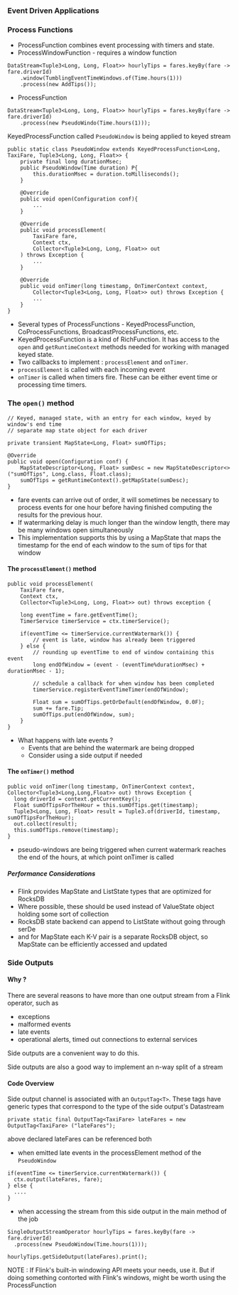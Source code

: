 ### Event Driven Applications
### Process Functions
* ProcessFunction combines event processing with timers and state. 
* ProcessWindowFunction - requires a window function
```
DataStream<Tuple3<Long, Long, Float>> hourlyTips = fares.keyBy(fare -> fare.driverId)
    .window(TumblingEventTimeWindows.of(Time.hours(1)))
    .process(new AddTips());
```
* ProcessFunction
```
DataStream<Tuple3<Long, Long, Float>> hourlyTips = fares.keyBy(fare -> fare.driverId)
    .process(new PseudoWindo(Time.hours(1)));
```

KeyedProcessFunction called `PseudoWindow` is being applied to keyed stream

```
public static class PseudoWindow extends KeyedProcessFunction<Long, TaxiFare, Tuple3<Long, Long, Float>> {
    private final long durationMsec;
    public PseudoWindow(Time duration) P{
        this.durationMsec = duration.toMilliseconds();
    }
    
    @Override
    public void open(Configuration conf){
        ...
    }
    
    @Override
    public void processElement(
        TaxiFare fare,
        Context ctx,
        Collector<Tuple3<Long, Long, Float>> out
    ) throws Exception {
        ...
    }
    
    @Override
    public void onTimer(long timestamp, OnTimerContext context,
        Collector<Tuple3<Long, Long, Float>> out) throws Exception {
        ...
    }
}
```

* Several types of ProcessFunctions - KeyedProcessFunction, CoProcessFunctions, BroadcastProcessFunctions, etc.
* KeyedProcessFunction is a kind of RichFunction. It has access to the `open` and `getRuntimeContext` methods needed for
working with managed keyed state.
* Two callbacks to implement : `processElement` and `onTimer`.
* `processElement` is called with each incoming event
* `onTimer` is called when timers fire. These can be either event time or processing time timers.

### The `open()` method

```
// Keyed, managed state, with an entry for each window, keyed by window's end time
// separate map state object for each driver

private transient MapState<Long, Float> sumOfTips;

@Override
public void open(Configuration conf) {
    MapStateDescriptor<Long, Float> sumDesc = new MapStateDescriptor<>("sumOfTips", Long.class, Float.class);
    sumOfTips = getRuntimeContext().getMapState(sumDesc);
}
```

* fare events can arrive out of order, it will sometimes be necessary to process events for one hour before
having finished computing the results for the previous hour. 
* If watermarking delay is much longer than the window length, there may be many windows open simultaneously
* This implementation supports this by using a MapState that maps the timestamp for the end of each window to the sum of
tips for that window

#### The `processElement()` method
```
public void processElement(
    TaxiFare fare,
    Context ctx,
    Collector<Tuple3<Long, Long, Float>> out) throws exception {
    
    long eventTime = fare.getEventTime();
    TimerService timerService = ctx.timerService();
    
    if(eventTime <= timerService.currentWatermark()) {
        // event is late, window has already been triggered
    } else {
        // rounding up eventTime to end of window containing this event
        long endOfWindow = (event - (eventTime%durationMsec) + durationMsec - 1);
        
        // schedule a callback for when window has been completed
        timerService.registerEventTimeTimer(endOfWindow);
        
        Float sum = sumOfTips.getOrDefault(endOfWindow, 0.0F);
        sum += fare.Tip;
        sumOfTips.put(endOfWindow, sum);
    }
}
```

* What happens with late events ? 
  * Events that are behind the watermark are being dropped
  * Consider using a side output if needed

#### The `onTimer()` method

```
public void onTimer(long timestamp, OnTimerContext context, Collector<Tuple3<Long,Long,Float>> out) throws Exception {
  long driverId = context.getCurrentKey();
  Float sumOfTipsForTheHour = this.sumOfTips.get(timestamp);
  Tuple3<Long, Long, Float> result = Tuple3.of(driverId, timestamp, sumOfTipsForTheHour);
  out.collect(result);
  this.sumOfTips.remove(timestamp);
}
```

* pseudo-windows are being triggered when current watermark reaches the end of the hours, at which point onTimer is called

##### Performance Considerations
* Flink provides MapState and ListState types that are optimized for RocksDB
* Where possible, these should be used instead of ValueState object holding some sort of collection
* RocksDB state backend can append to ListState without going through serDe
* and for MapState each K-V pair is a separate RocksDB object, so MapState can be efficiently accessed and updated


### Side Outputs
#### Why ?
There are several reasons to have more than one output stream from a Flink operator, such as
* exceptions
* malformed events
* late events
* operational alerts, timed out connections to external services

Side outputs are a convenient way to do this. 

Side outputs are also a good way to implement an n-way split of a stream

#### Code Overview
Side output channel is associated with an `OutputTag<T>`. These tags have generic types that correspond 
to the type of the side output's Datastream
```
private static final OutputTag<TaxiFare> lateFares = new OutputTag<TaxiFare> ("lateFares");
```

above declared lateFares can be referenced both 
* when emitted late events in the processElement method of the `PseudoWindow`
```
if(eventTime <= timerService.currentWatermark()) {
  ctx.output(lateFares, fare);
} else {
  ....
}
```
* when accessing the stream from this side output in the main method of the job
```
SingleOutputStreamOperator hourlyTips = fares.keyBy(fare -> fare.driverId)
  .process(new PseudoWindow(Time.hours(1)));
 
hourlyTips.getSideOutput(lateFares).print();
```

NOTE : If Flink's built-in windowing API meets your needs, use it. But if doing something contorted with Flink's windows,
might be worth using the ProcessFunction
